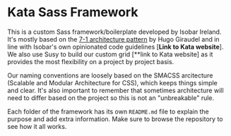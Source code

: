 # Kata Sass Framework

This is a custom Sass framework/boilerplate developed by Isobar Ireland. It's mostly based on the [7-1 architecture pattern](http://sass-guidelin.es/#architecture) by Hugo Giraudel and in line with Isobar's own opinionated code guidelines [**Link to Kata website**]. We also use Susy to build our custom grid [**link to Kata website] as it provides the most flexibility on a project by project basis.

Our naming conventions are loosely based on the SMACSS arcitecture (Scalable and Modular Architecture for CSS), which keeps things simple and clear. It's also important to remember that sometimes architecture will need to differ based on the project so this is not an "unbreakable" rule.

Each folder of the framework has its own `README.md` file to explain the purpose and add extra information. Make sure to browse the repository to see how it all works.
